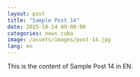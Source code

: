 ```yaml
---
layout: post
title: "Sample Post 14"
date: 2025-10-14 09:00:00
categories: news cuba
image: /assets/images/post-14.jpg
lang: en
---
```


This is the content of Sample Post 14 in EN.
